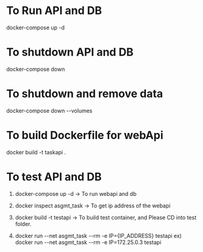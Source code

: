 # To Run API and DB
docker-compose up -d

# To shutdown API and DB
docker-compose down

# To shutdown and remove data
docker-compose down --volumes

# To build Dockerfile for webApi
docker build -t taskapi .

# To test API and DB
1. docker-compose up -d  -> To run webapi and db
2. docker inspect asgmt_task   -> To get ip address of the webapi

3. docker build -t testapi -> To build test container, and Please CD into test folder.
4. docker run --net asgmt_task --rm -e IP={IP_ADDRESS} testapi
ex) docker run --net asgmt_task --rm -e IP=172.25.0.3 testapi
